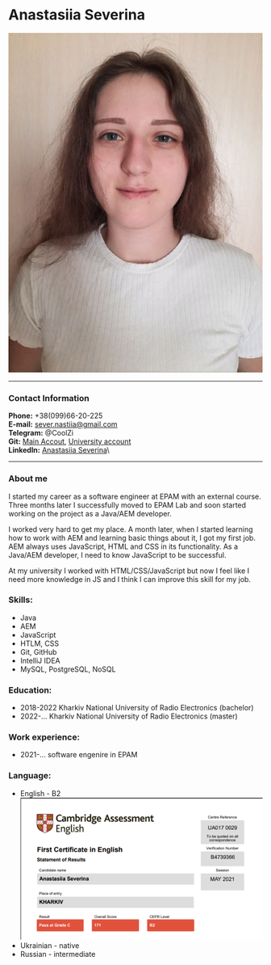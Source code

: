 # Anastasiia Severina

![avatar](my-photo.jpg)

***

### **Contact Information**
**Phone:** +38(099)66-20-225\
**E-mail:** sever.nastiia@gmail.com\
**Telegram:** @CoolZi\
**Git:** [Main Accout](https://github.com/SeverinaN), [University account](https://github.com/Severina-anastasiia)\
**LinkedIn:** [Anastasiia Severina](https://www.linkedin.com/in/anastasiia-severina-317025204/)\

***
### **About me**
I started my career as a software engineer at EPAM with an external course. Three months later I successfully moved to EPAM Lab and soon started working on the project as a Java/AEM developer.

I worked very hard to get my place. A month later, when I started learning how to work with AEM and learning basic things about it, I got my first job. AEM always uses JavaScript, HTML and CSS in its functionality. As a Java/AEM developer, I need to know JavaScript to be successful.

At my university I worked with HTML/CSS/JavaScript but now I feel like I need more knowledge in JS and I think I can improve this skill for my job.

### **Skills:**
* Java
* AEM
* JavaScript
* HTLM, CSS
* Git, GitHub
* IntelliJ IDEA
* MySQL, PostgreSQL, NoSQL 

### **Education:**
* 2018-2022 Kharkiv National University of Radio Electronics (bachelor)
* 2022-... Kharkiv National University of Radio Electronics (master)

### **Work experience:**
* 2021-... software engenire in EPAM

### **Language:**
* English - B2\
    ![english](english.png)
* Ukrainian - native
* Russian - intermediate
